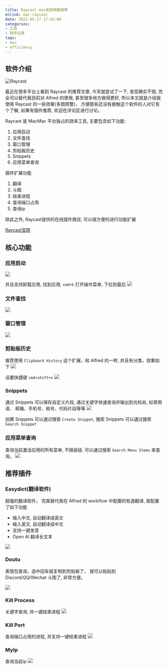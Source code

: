 ```yaml
---
title: Raycast mac高效神器推荐
enlink: mac-raycast
date: 2023-05-17 17:45:00
categories:
- 工具
- 软件记录
tags:
- mac
- efficiency
---
```


## 软件介绍

![Raycast](https://img.saodiyang.com/picgo_qiniu202305171806863.png)

最近在很多平台上看到 Raycast 的推荐文章, 今天就尝试了一下, 发现确实不错, 完全可以替代我目前对 Alfred 的使用, 甚至很多地方做得更好, 所以本文就是介绍我使用 Raycast 的一些效果(多图预警)， 方便那些还没有接触这个软件的人对它有个了解, 如果有插件推荐, 欢迎在评论区进行讨论。

Raycast 是 MacMac 平台独占的效率工具, 主要包含如下功能:
1. 应用启动
2. 文件查找
3. 窗口管理
4. 剪贴板历史
5. Snippets
6. 应用菜单查询

插件扩展功能
1. 翻译
2. 斗图
3. 结束进程
4. 查询端口占用
5. 查询ip

除此之外, Raycast提供的在线插件商店, 可以很方便的进行功能扩展

[Raycast官网](https://www.raycast.com)

## 核心功能

### 应用启动

![](https://img.saodiyang.com/picgo_qiniu202305172245860.png)

并且支持卸载应用, 找到应用, `cmd+k` 打开操作菜单, 下拉到最后
![](https://img.saodiyang.com/picgo_qiniu202305181223320.png)

### 文件查找
![](https://img.saodiyang.com/picgo_qiniu202305172249647.png)

### 窗口管理
![](https://img.saodiyang.com/picgo_qiniu202305172251703.png)

### 剪贴板历史

推荐使用 `Clipboard History` 这个扩展，和 Alfred 的一样, 并且有分类，效果如下
![](https://img.saodiyang.com/picgo_qiniu202305181002644.png)

设置快捷键 `cmd+shift+v`
![](https://img.saodiyang.com/picgo_qiniu202305181052831.png)

### Snippets
通过 Snippets 可以保存自定义片段, 通过关键字快速查询并输出到光标处, 如常用语、 邮箱、手机号、税号、代码片段等等
![](https://img.saodiyang.com/picgo_qiniu202305181108693.png)

创建 Snippets 可以通过搜索 `Create Snippet`, 搜索 Snippets 可以通过搜索`Search Snippet`

### 应用菜单查询
查询当前激活应用的所有菜单, 不限层级. 可以通过搜索 `Search Menu Items` 来查询。
![](https://img.saodiyang.com/picgo_qiniu202305181231629.png)

## 推荐插件

### Easydict(翻译软件)

超强的翻译软件， 完美替代我在 Alfred 的 workflow 中配置的有道翻译, 我配置了如下功能

- 输入中文, 自动翻译成英文
- 输入英文, 自动翻译成中文
- 支持一键发音
- Open AI 翻译长文本

![](https://img.saodiyang.com/picgo_qiniu202305172258408.png)

### Doutu

表情包查询，选中回车就复制到剪贴板了， 就可以粘贴到 Discord/QQ/Wechat 斗图了, 非常方便。

![](https://img.saodiyang.com/picgo_qiniu202305172300474.png)

### Kill Process
关键字查询, 并一键结束进程
![](https://img.saodiyang.com/picgo_qiniu202305181119726.png)

### Kill Port
查询端口占用的进程, 并支持一键结束进程
![](https://img.saodiyang.com/picgo_qiniu202305181120514.png)

### MyIp
查询当前ip
![](https://img.saodiyang.com/picgo_qiniu202305181230312.png)



